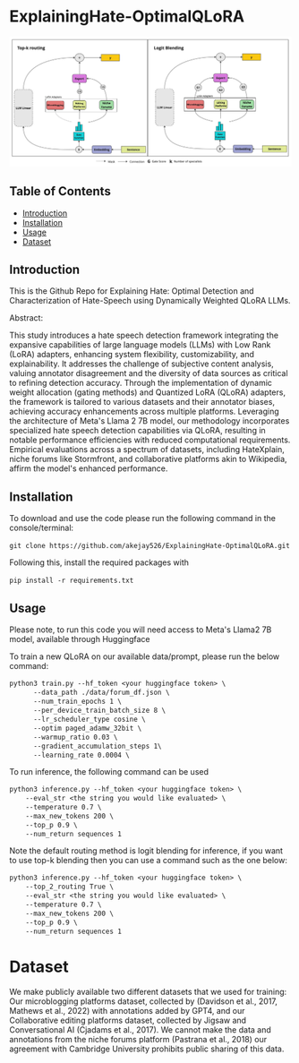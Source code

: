 # ExplainingHate-OptimalQLoRA

![Alt text](hate_lora_diagram_v2.jpg)

## Table of Contents
- [Introduction](#introduction)
- [Installation](#installation)
- [Usage](#usage)
- [Dataset](#dataset)

## Introduction

This is the Github Repo for Explaining Hate: Optimal Detection and Characterization of Hate-Speech using Dynamically Weighted QLoRA LLMs.

Abstract:

This study introduces a hate speech detection framework integrating the expansive capabilities of large language models (LLMs) with Low Rank (LoRA) adapters, enhancing system flexibility, customizability, and explainability. It addresses the challenge of subjective content analysis, valuing annotator disagreement and the diversity of data sources as critical to refining detection accuracy. Through the implementation of dynamic weight allocation (gating methods) and Quantized LoRA (QLoRA) adapters, the framework is tailored to various datasets and their annotator biases, achieving accuracy enhancements across multiple platforms. Leveraging the architecture of Meta's Llama 2 7B model, our methodology incorporates specialized hate speech detection capabilities via QLoRA, resulting in notable performance efficiencies with reduced computational requirements. Empirical evaluations across a spectrum of datasets, including HateXplain, niche forums like Stormfront, and collaborative platforms akin to Wikipedia, affirm the model's enhanced performance.

## Installation

To download and use the code please run the following command in the console/terminal:

```git clone https://github.com/akejay526/ExplainingHate-OptimalQLoRA.git```

Following this, install the required packages with 

```pip install -r requirements.txt```

## Usage

Please note, to run this code you will need access to Meta's Llama2 7B model, available through Huggingface

To train a new QLoRA on our available data/prompt, please run the below command:

```
python3 train.py --hf_token <your huggingface token> \
      --data_path ./data/forum_df.json \
      --num_train_epochs 1 \
      --per_device_train_batch_size 8 \
      --lr_scheduler_type cosine \
      --optim paged_adamw_32bit \
      --warmup_ratio 0.03 \
      --gradient_accumulation_steps 1\
      --learning_rate 0.0004 \
```

To run inference, the following command can be used

```
python3 inference.py --hf_token <your huggingface token> \
    --eval_str <the string you would like evaluated> \
    --temperature 0.7 \
    --max_new_tokens 200 \
    --top_p 0.9 \
    --num_return sequences 1
```


Note the default routing method is logit blending for inference, if you want to use top-k blending then you can use a command such as the one below:

```
python3 inference.py --hf_token <your huggingface token> \
    --top_2_routing True \
    --eval_str <the string you would like evaluated> \
    --temperature 0.7 \
    --max_new_tokens 200 \
    --top_p 0.9 \
    --num_return sequences 1
```

# Dataset

We make publicly available two different datasets that we used for training: Our microblogging platforms dataset, collected by (Davidson et al., 2017, Mathews et al., 2022) with annotations added by GPT4, and our Collaborative editing platforms dataset, collected by Jigsaw and Conversational AI (Cjadams et al., 2017). We cannot make the data and annotations from the niche forums platform (Pastrana et al., 2018) our agreement with Cambridge University prohibits public sharing of this data. 



